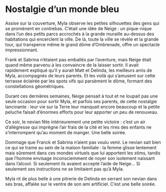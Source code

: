 # Nostalgie d’un monde bleu

Assise sur la couverture, Myla observe les petites silhouettes des gens qui se promènent en contrebas. C’était une idée de Neige : un pique-nique dans l’un des petits parcs accrochés à la grande muraille au-dessus des habitations qui encerclent la ville. De là, toute la ville se révèle et la grande tour, qui transperce même le grand dôme d’Ombrenade, offre un spectacle impressionnant.

Frank et Sabrina n’étaient pas emballés par l’aventure, mais Neige était quand même parvenu à les convaincre de la laisser sortir. Il avait rapidement expliqué qu’il y aurait Matt et Delinda, les meilleurs amis de Myla, accompagnés de leurs parents. Et les voilà qui s’amusent sur cette terrasse éclairée par les spots vifs qui parsèment le dôme, formant des constellations géométriques.

Durant ces dernières semaines, Neige pensait à tout et ne loupait pas une seule occasion pour sortir Myla, et parfois ses parents, de cette nostalgie lancinante : leur vie sur la Terre leur manquait encore beaucoup et la petite peluche faisait d’énormes efforts pour leur apporter un peu de renouveau.

Ce soir, le nevian fête intérieurement une petite victoire : c’est un air d’allégresse qui imprègne l’air frais de la cité et les rires des enfants ne s’interrompent qu’au moment de manger. Une belle soirée.

Dommage que Franck et Sabrina n’aient pas voulu venir. Le nevian sait bien ce qui se trame au sein de la maison familiale : la femme glisse lentement mais sûrement dans ces mondes virtuels que lui apportent les stims, tandis que l’homme envisage inconsciemment de noyer son isolement naissant dans l’alcool. Si seulement ils avaient accepté l’aide de Neige… Si seulement ses instructions ne se limitaient pas qu’à Myla.

Myla rit de plus belle à une pitrerie de Delinda en serrant son nevian dans ses bras, affalée sur le ventre de son ami artificiel. C’est une belle soirée.

